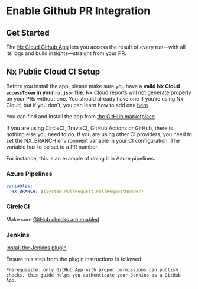 # Enable Github PR Integration

## Get Started

The [Nx Cloud Github App](https://github.com/marketplace/official-nx-cloud-app) lets you access the result of every run—with all its logs and build insights—straight from your PR.

## Nx Public Cloud CI Setup

Before you install the app, please make sure you have a **valid Nx Cloud `accessToken` in your `nx.json` file**. Nx Cloud reports will not generate properly on your PRs without one. You should already have one if you’re using Nx Cloud, but if you don’t, you can learn how to add one [here](/nx-cloud/account/users).

You can find and install the app from [the GitHub marketplace](https://github.com/marketplace/official-nx-cloud-app).

If you are using CircleCI, TravisCI, GitHub Actions or GitHub, there is nothing else you need to do. If you are using other CI providers, you need to set the NX_BRANCH environment variable in your CI configuration. The variable has to be set to a PR number.

For instance, this is an example of doing it in Azure pipelines.

### Azure Pipelines

```yml
variables:
  NX_BRANCH: $(System.PullRequest.PullRequestNumber)
```

### CircleCI

Make sure [GitHub checks are enabled](https://circleci.com/docs/2.0/enable-checks/#to-enable-github-checks).

### Jenkins

[Install the Jenkins plugin](https://plugins.jenkins.io/github-checks/).

Ensure this step from the plugin instructions is followed:

    Prerequisite: only GitHub App with proper permissions can publish checks, this guide helps you authenticate your Jenkins as a GitHub App.
